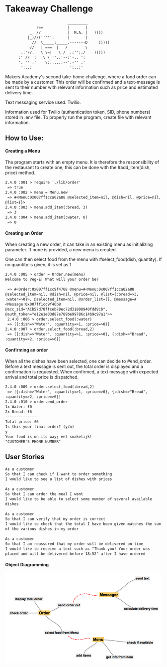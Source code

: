 Takeaway Challenge
==================
```
                            _________
              r==           |       |
           _  //            |  M.A. |   ))))
          |_)//(''''':      |       |
            //  \_____:_____.-------D     )))))
           //   | ===  |   /        \
       .:'//.   \ \=|   \ /  .:'':./    )))))
      :' // ':   \ \ ''..'--:'-.. ':
      '. '' .'    \:.....:--'.-'' .'
       ':..:'                ':..:'

 ```

Makers Academy's second take-home challenge, where a food order can be made by a customer. This order will be confirmed and a text-message is sent to their number with relevant information such as price and estimated delivery time.

Text messaging service used: Twilio.

Information used for Twilio (authentication token, SID, phone numbers) stored in .env file. To properly run the program, create file with relevant information.

## How to Use:
#### Creating a Menu
The program starts with an empty menu. It is therefore the responsibility of the restaurant to create one; this can be done with the #add_item(dish, price) method.
```
2.4.0 :001 > require './lib/order'
 => true
2.4.0 :002 > menu = Menu.new
 => #<Menu:0x007ff1cca02a88 @selected_item=nil, @dish=nil, @price=nil, @list={}>
2.4.0 :003 > menu.add_item(:bread, 3)
 => 3
2.4.0 :004 > menu.add_item(:water, 0)
 => 0
```

#### Creating an Order
When creating a new order, it can take in an existing menu as initializing parameter. If none is provided, a new menu is created.

One can then select food from the menu with #select_food(dish, quantity). If no quantity is given, it is set as 1.

```
2.4.0 :005 > order = Order.new(menu)
Welcome to Veg-E! What will your order be?

 => #<Order:0x007ff1cc9f4708 @menu=#<Menu:0x007ff1cca02a88 @selected_item=nil, @dish=nil, @price=nil, @list={:bread=>3, :water=>0}>, @selected_item=nil, @order_list=[], @message=#<Message:0x007ff1cc9f46b8 @acc_sid="ACb57d78ffceb78ec72d31808940fdd9cb", @auth_token="e12e1e03d87e789be99786c14b9c97a1">>
 2.4.0 :006 > order.select_food(:water)
 => [{:dish=>"Water", :quantity=>1, :price=>0}]
2.4.0 :007 > order.select_food(:bread,2)
 => [{:dish=>"Water", :quantity=>1, :price=>0}, {:dish=>"Bread", :quantity=>2, :price=>6}]
```

#### Confirming an order
When all the dishes have been selected, one can decide to #end_order. Before a text message is sent out, the total order is displayed and a confirmation is requested. When confirmed, a text message with expected arrival and total price is dispatched.

```
2.4.0 :009 > order.select_food(:bread,2)
 => [{:dish=>"Water", :quantity=>1, :price=>0}, {:dish=>"Bread", :quantity=>2, :price=>6}]
2.4.0 :010 > order.end_order
1x Water: £0
2x Bread: £6
--------------
Total price: £6
Is this your final order? (y/n)
y
Your food is on its way; eet smakelijk!
"CUSTOMER'S PHONE NUMBER"
```


## User Stories

```
As a customer
So that I can check if I want to order something
I would like to see a list of dishes with prices

As a customer
So that I can order the meal I want
I would like to be able to select some number of several available dishes

As a customer
So that I can verify that my order is correct
I would like to check that the total I have been given matches the sum of the various dishes in my order

As a customer
So that I am reassured that my order will be delivered on time
I would like to receive a text such as "Thank you! Your order was placed and will be delivered before 18:52" after I have ordered
```

#### Object Diagramming

![alt text](https://github.com/RSijelmass/takeaway-challenge/blob/master/takeaway_diagram.png)
